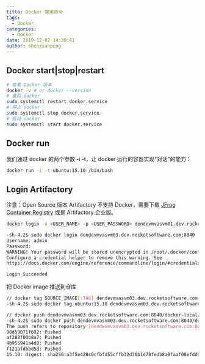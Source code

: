 ```yaml
---
title: Docker 常用命令
tags:
  - Docker
categories:
  - Docker
date: 2019-12-02 14:30:41
author: shenxianpeng
---
```


## Docker start|stop|restart

```bash
# 查看 Docker 版本
docker -v # or docker --version
# 重启 docker
sudo systemctl restart docker.service
# 停止 docker
sudo systemctl stop docker.service
# 启动 docker
sudo systemctl start docker.service
```

## Docker run

我们通过 docker 的两个参数 -i -t，让 docker 运行的容器实现"对话"的能力：

```bash
docker run -i -t ubuntu:15.10 /bin/bash
```

## Login Artifactory

注意：Open Source 版本 Artifactory 不支持 Docker，需要下载 [JFrog Container Registry](https://jfrog.com/container-registry/) 或是 Artifactory 企业版。

```bash
docker login -u <USER_NAME> -p <USER_PASSWORD> dendevmvasvm01.dev.rocketsoftware.com:<REPOSITORY_PORT>
```

```bash
-sh-4.2$ sudo docker login dendevmvasvm03.dev.rocketsoftware.com:8040
Username: admin
Password:
WARNING! Your password will be stored unencrypted in /root/.docker/config.json.
Configure a credential helper to remove this warning. See
https://docs.docker.com/engine/reference/commandline/login/#credentials-store

Login Succeeded
```

把 Docker image 推送到仓库

```bash
// docker tag SOURCE_IMAGE[:TAG] dendevmvasvm03.dev.rocketsoftware.com:8040/docker-local/IMAGE[:TAG]
-sh-4.2$ sudo docker tag ubuntu:15.10 dendevmvasvm03.dev.rocketsoftware.com:8040/docker-local/ubuntu:15.10

// docker push dendevmvasvm03.dev.rocketsoftware.com:8040/docker-local/IMAGE[:TAG]
-sh-4.2$ sudo docker push dendevmvasvm03.dev.rocketsoftware.com:8040/docker-local/ubuntu:15.10
The push refers to repository [dendevmvasvm03.dev.rocketsoftware.com:8040/docker-local/ubuntu]
98d59071f692: Pushed
af288f00b8a7: Pushed
4b955941a4d0: Pushed
f121afdbbd5d: Pushed
15.10: digest: sha256:a3f5e428c0cfbfd55cffb32d30b1d78fedb8a9faaf08efdd9c5208c94dc66614 size: 1150
```
